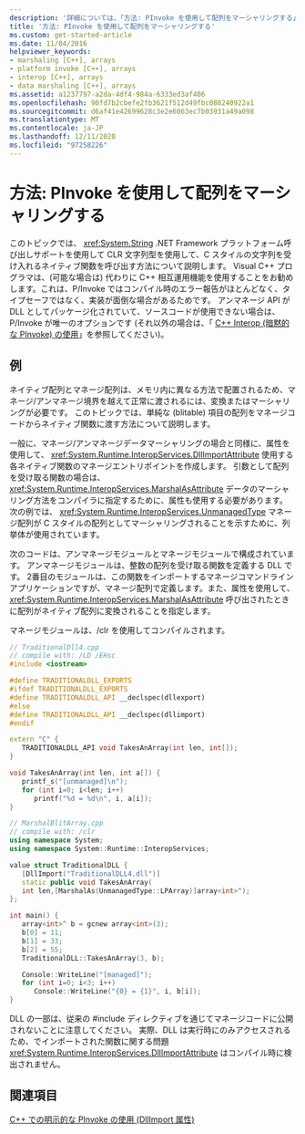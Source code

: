 ```yaml
---
description: '詳細については、「方法: PInvoke を使用して配列をマーシャリングする」を参照してください。'
title: '方法: PInvoke を使用して配列をマーシャリングする'
ms.custom: get-started-article
ms.date: 11/04/2016
helpviewer_keywords:
- marshaling [C++], arrays
- platform invoke [C++], arrays
- interop [C++], arrays
- data marshaling [C++], arrays
ms.assetid: a1237797-a2da-4df4-984a-6333ed3af406
ms.openlocfilehash: 90fd7b2cbefe2fb3621f512d49fbc088240922a1
ms.sourcegitcommit: d6af41e42699628c3e2e6063ec7b03931a49a098
ms.translationtype: MT
ms.contentlocale: ja-JP
ms.lasthandoff: 12/11/2020
ms.locfileid: "97258226"
---
```

# <a name="how-to-marshal-arrays-using-pinvoke"></a>方法: PInvoke を使用して配列をマーシャリングする

このトピックでは、 <xref:System.String> .NET Framework プラットフォーム呼び出しサポートを使用して CLR 文字列型を使用して、C スタイルの文字列を受け入れるネイティブ関数を呼び出す方法について説明します。 Visual C++ プログラマは、(可能な場合は) 代わりに C++ 相互運用機能を使用することをお勧めします。これは、P/Invoke ではコンパイル時のエラー報告がほとんどなく、タイプセーフではなく、実装が面倒な場合があるためです。 アンマネージ API が DLL としてパッケージ化されていて、ソースコードが使用できない場合は、P/Invoke が唯一のオプションです (それ以外の場合は、「 [C++ Interop (暗黙的な PInvoke) の使用](../dotnet/using-cpp-interop-implicit-pinvoke.md)」を参照してください)。

## <a name="example"></a>例

ネイティブ配列とマネージ配列は、メモリ内に異なる方法で配置されるため、マネージ/アンマネージ境界を越えて正常に渡されるには、変換またはマーシャリングが必要です。 このトピックでは、単純な (blitable) 項目の配列をマネージコードからネイティブ関数に渡す方法について説明します。

一般に、マネージ/アンマネージデータマーシャリングの場合と同様に、属性を使用して、 <xref:System.Runtime.InteropServices.DllImportAttribute> 使用する各ネイティブ関数のマネージエントリポイントを作成します。 引数として配列を受け取る関数の場合は、 <xref:System.Runtime.InteropServices.MarshalAsAttribute> データのマーシャリング方法をコンパイラに指定するために、属性も使用する必要があります。 次の例では、 <xref:System.Runtime.InteropServices.UnmanagedType> マネージ配列が C スタイルの配列としてマーシャリングされることを示すために、列挙体が使用されています。

次のコードは、アンマネージモジュールとマネージモジュールで構成されています。 アンマネージモジュールは、整数の配列を受け取る関数を定義する DLL です。 2番目のモジュールは、この関数をインポートするマネージコマンドラインアプリケーションですが、マネージ配列で定義します。また、属性を使用して、 <xref:System.Runtime.InteropServices.MarshalAsAttribute> 呼び出されたときに配列がネイティブ配列に変換されることを指定します。

マネージモジュールは、/clr を使用してコンパイルされます。

```cpp
// TraditionalDll4.cpp
// compile with: /LD /EHsc
#include <iostream>

#define TRADITIONALDLL_EXPORTS
#ifdef TRADITIONALDLL_EXPORTS
#define TRADITIONALDLL_API __declspec(dllexport)
#else
#define TRADITIONALDLL_API __declspec(dllimport)
#endif

extern "C" {
   TRADITIONALDLL_API void TakesAnArray(int len, int[]);
}

void TakesAnArray(int len, int a[]) {
   printf_s("[unmanaged]\n");
   for (int i=0; i<len; i++)
      printf("%d = %d\n", i, a[i]);
}
```

```cpp
// MarshalBlitArray.cpp
// compile with: /clr
using namespace System;
using namespace System::Runtime::InteropServices;

value struct TraditionalDLL {
   [DllImport("TraditionalDLL4.dll")]
   static public void TakesAnArray(
   int len,[MarshalAs(UnmanagedType::LPArray)]array<int>^);
};

int main() {
   array<int>^ b = gcnew array<int>(3);
   b[0] = 11;
   b[1] = 33;
   b[2] = 55;
   TraditionalDLL::TakesAnArray(3, b);

   Console::WriteLine("[managed]");
   for (int i=0; i<3; i++)
      Console::WriteLine("{0} = {1}", i, b[i]);
}
```

DLL の一部は、従来の #include ディレクティブを通じてマネージコードに公開されないことに注意してください。 実際、DLL は実行時にのみアクセスされるため、でインポートされた関数に関する問題 <xref:System.Runtime.InteropServices.DllImportAttribute> はコンパイル時に検出されません。

## <a name="see-also"></a>関連項目

[C++ での明示的な PInvoke の使用 (DllImport 属性)](../dotnet/using-explicit-pinvoke-in-cpp-dllimport-attribute.md)
